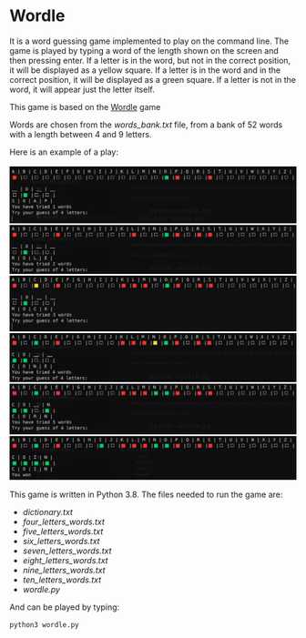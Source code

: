# Wordle
It is a word guessing game implemented to play on the command line. The game is played by typing a word of the length shown on the screen and then pressing enter. If a letter is in the word, but not in the correct position, it will be displayed as a yellow square. If a letter is in the word and in the correct position, it will be displayed as a green square. If a letter is not in the word, it will appear just the letter itself.

This game is based on the [Wordle](https://www.nytimes.com/games/wordle/index.html) game

Words are chosen from the *words_bank.txt* file, from a bank of 52 words with a length between 4 and 9 letters.

Here is an example of a play:\
\
![Soap](./Images/soap_guess.png)
![Role](./Images/role_guess.png)
![Mock](./Images/mock_guess.png)
![Cone](./Images/cone_guess.png)
![Corn](./Images/corn_guess.png)
![Coin](./Images/coin_guess.png)

This game is written in Python 3.8. The files needed to run the game are:
- *dictionary.txt*
- *four_letters_words.txt*
- *five_letters_words.txt*
- *six_letters_words.txt*
- *seven_letters_words.txt*
- *eight_letters_words.txt*
- *nine_letters_words.txt*
- *ten_letters_words.txt*
- *wordle.py*

And can be played by typing:
```bash
python3 wordle.py
```
